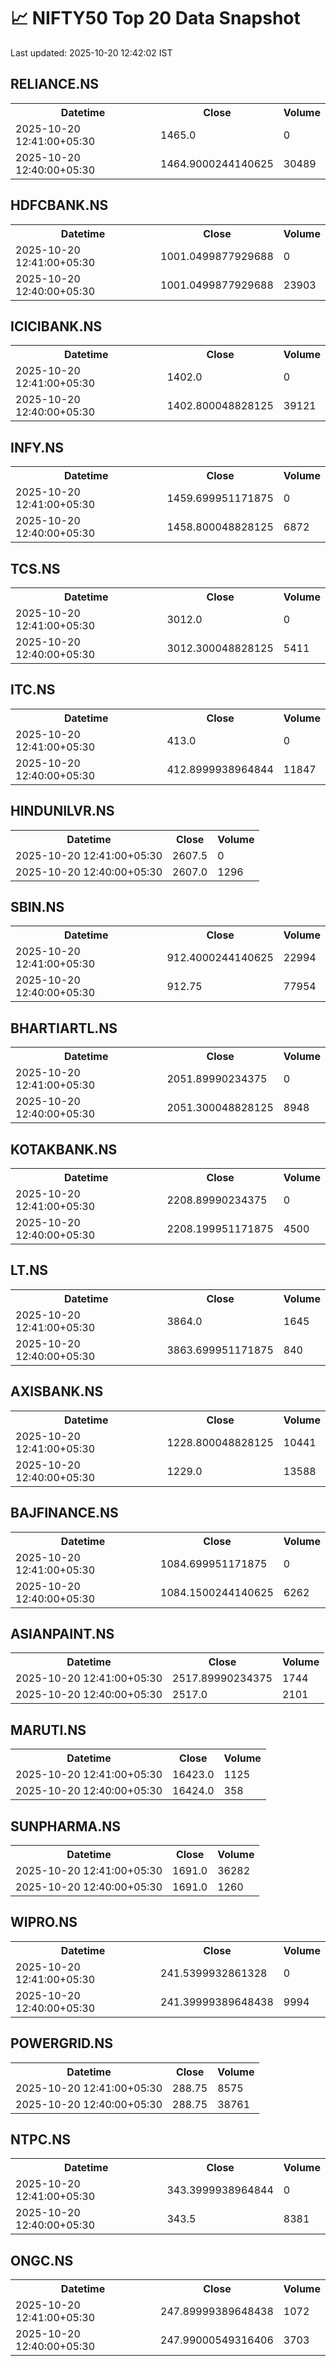 # 📈 NIFTY50 Top 20 Data Snapshot

Last updated: 2025-10-20 12:42:02 IST

## RELIANCE.NS

<table>
  <tr><th>Datetime</th><th>Close</th><th>Volume</th></tr>
  <tr><td>2025-10-20 12:41:00+05:30</td><td>1465.0</td><td>0</td></tr>
  <tr><td>2025-10-20 12:40:00+05:30</td><td>1464.9000244140625</td><td>30489</td></tr>
</table>

## HDFCBANK.NS

<table>
  <tr><th>Datetime</th><th>Close</th><th>Volume</th></tr>
  <tr><td>2025-10-20 12:41:00+05:30</td><td>1001.0499877929688</td><td>0</td></tr>
  <tr><td>2025-10-20 12:40:00+05:30</td><td>1001.0499877929688</td><td>23903</td></tr>
</table>

## ICICIBANK.NS

<table>
  <tr><th>Datetime</th><th>Close</th><th>Volume</th></tr>
  <tr><td>2025-10-20 12:41:00+05:30</td><td>1402.0</td><td>0</td></tr>
  <tr><td>2025-10-20 12:40:00+05:30</td><td>1402.800048828125</td><td>39121</td></tr>
</table>

## INFY.NS

<table>
  <tr><th>Datetime</th><th>Close</th><th>Volume</th></tr>
  <tr><td>2025-10-20 12:41:00+05:30</td><td>1459.699951171875</td><td>0</td></tr>
  <tr><td>2025-10-20 12:40:00+05:30</td><td>1458.800048828125</td><td>6872</td></tr>
</table>

## TCS.NS

<table>
  <tr><th>Datetime</th><th>Close</th><th>Volume</th></tr>
  <tr><td>2025-10-20 12:41:00+05:30</td><td>3012.0</td><td>0</td></tr>
  <tr><td>2025-10-20 12:40:00+05:30</td><td>3012.300048828125</td><td>5411</td></tr>
</table>

## ITC.NS

<table>
  <tr><th>Datetime</th><th>Close</th><th>Volume</th></tr>
  <tr><td>2025-10-20 12:41:00+05:30</td><td>413.0</td><td>0</td></tr>
  <tr><td>2025-10-20 12:40:00+05:30</td><td>412.8999938964844</td><td>11847</td></tr>
</table>

## HINDUNILVR.NS

<table>
  <tr><th>Datetime</th><th>Close</th><th>Volume</th></tr>
  <tr><td>2025-10-20 12:41:00+05:30</td><td>2607.5</td><td>0</td></tr>
  <tr><td>2025-10-20 12:40:00+05:30</td><td>2607.0</td><td>1296</td></tr>
</table>

## SBIN.NS

<table>
  <tr><th>Datetime</th><th>Close</th><th>Volume</th></tr>
  <tr><td>2025-10-20 12:41:00+05:30</td><td>912.4000244140625</td><td>22994</td></tr>
  <tr><td>2025-10-20 12:40:00+05:30</td><td>912.75</td><td>77954</td></tr>
</table>

## BHARTIARTL.NS

<table>
  <tr><th>Datetime</th><th>Close</th><th>Volume</th></tr>
  <tr><td>2025-10-20 12:41:00+05:30</td><td>2051.89990234375</td><td>0</td></tr>
  <tr><td>2025-10-20 12:40:00+05:30</td><td>2051.300048828125</td><td>8948</td></tr>
</table>

## KOTAKBANK.NS

<table>
  <tr><th>Datetime</th><th>Close</th><th>Volume</th></tr>
  <tr><td>2025-10-20 12:41:00+05:30</td><td>2208.89990234375</td><td>0</td></tr>
  <tr><td>2025-10-20 12:40:00+05:30</td><td>2208.199951171875</td><td>4500</td></tr>
</table>

## LT.NS

<table>
  <tr><th>Datetime</th><th>Close</th><th>Volume</th></tr>
  <tr><td>2025-10-20 12:41:00+05:30</td><td>3864.0</td><td>1645</td></tr>
  <tr><td>2025-10-20 12:40:00+05:30</td><td>3863.699951171875</td><td>840</td></tr>
</table>

## AXISBANK.NS

<table>
  <tr><th>Datetime</th><th>Close</th><th>Volume</th></tr>
  <tr><td>2025-10-20 12:41:00+05:30</td><td>1228.800048828125</td><td>10441</td></tr>
  <tr><td>2025-10-20 12:40:00+05:30</td><td>1229.0</td><td>13588</td></tr>
</table>

## BAJFINANCE.NS

<table>
  <tr><th>Datetime</th><th>Close</th><th>Volume</th></tr>
  <tr><td>2025-10-20 12:41:00+05:30</td><td>1084.699951171875</td><td>0</td></tr>
  <tr><td>2025-10-20 12:40:00+05:30</td><td>1084.1500244140625</td><td>6262</td></tr>
</table>

## ASIANPAINT.NS

<table>
  <tr><th>Datetime</th><th>Close</th><th>Volume</th></tr>
  <tr><td>2025-10-20 12:41:00+05:30</td><td>2517.89990234375</td><td>1744</td></tr>
  <tr><td>2025-10-20 12:40:00+05:30</td><td>2517.0</td><td>2101</td></tr>
</table>

## MARUTI.NS

<table>
  <tr><th>Datetime</th><th>Close</th><th>Volume</th></tr>
  <tr><td>2025-10-20 12:41:00+05:30</td><td>16423.0</td><td>1125</td></tr>
  <tr><td>2025-10-20 12:40:00+05:30</td><td>16424.0</td><td>358</td></tr>
</table>

## SUNPHARMA.NS

<table>
  <tr><th>Datetime</th><th>Close</th><th>Volume</th></tr>
  <tr><td>2025-10-20 12:41:00+05:30</td><td>1691.0</td><td>36282</td></tr>
  <tr><td>2025-10-20 12:40:00+05:30</td><td>1691.0</td><td>1260</td></tr>
</table>

## WIPRO.NS

<table>
  <tr><th>Datetime</th><th>Close</th><th>Volume</th></tr>
  <tr><td>2025-10-20 12:41:00+05:30</td><td>241.5399932861328</td><td>0</td></tr>
  <tr><td>2025-10-20 12:40:00+05:30</td><td>241.39999389648438</td><td>9994</td></tr>
</table>

## POWERGRID.NS

<table>
  <tr><th>Datetime</th><th>Close</th><th>Volume</th></tr>
  <tr><td>2025-10-20 12:41:00+05:30</td><td>288.75</td><td>8575</td></tr>
  <tr><td>2025-10-20 12:40:00+05:30</td><td>288.75</td><td>38761</td></tr>
</table>

## NTPC.NS

<table>
  <tr><th>Datetime</th><th>Close</th><th>Volume</th></tr>
  <tr><td>2025-10-20 12:41:00+05:30</td><td>343.3999938964844</td><td>0</td></tr>
  <tr><td>2025-10-20 12:40:00+05:30</td><td>343.5</td><td>8381</td></tr>
</table>

## ONGC.NS

<table>
  <tr><th>Datetime</th><th>Close</th><th>Volume</th></tr>
  <tr><td>2025-10-20 12:41:00+05:30</td><td>247.89999389648438</td><td>1072</td></tr>
  <tr><td>2025-10-20 12:40:00+05:30</td><td>247.99000549316406</td><td>3703</td></tr>
</table>

